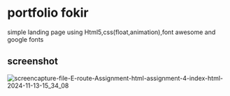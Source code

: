# portfolio fokir 
simple landing page using Html5,css(float,animation),font awesome and google fonts

## screenshot
![screencapture-file-E-route-Assignment-html-assignment-4-index-html-2024-11-13-15_34_08](https://github.com/user-attachments/assets/0894ad38-a9f5-4e1f-92f8-abeb1c57bdf7)
